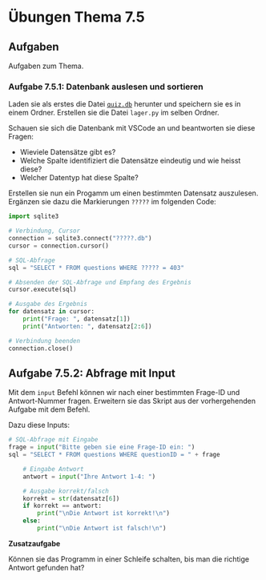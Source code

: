# Übungen Thema 7.5

## Aufgaben

Aufgaben zum Thema.

### Aufgabe 7.5.1: Datenbank auslesen und sortieren

Laden sie als erstes die Datei [`quiz.db`](https://raw.githubusercontent.com/janikvonrotz/python.casa/main/topic-7-5/quiz.db) herunter und speichern sie es in einem Ordner. Erstellen sie die Datei `lager.py` im selben Ordner.

Schauen sie sich die Datenbank mit VSCode an und beantworten sie diese Fragen:
* Wieviele Datensätze gibt es?
* Welche Spalte identifiziert die Datensätze eindeutig und wie heisst diese?
* Welcher Datentyp hat diese Spalte?

Erstellen sie nun ein Progamm um einen bestimmten Datensatz auszulesen. Ergänzen sie dazu die Markierungen `?????` im folgenden Code:

```py
import sqlite3

# Verbindung, Cursor
connection = sqlite3.connect("?????.db")
cursor = connection.cursor()

# SQL-Abfrage
sql = "SELECT * FROM questions WHERE ????? = 403"

# Absenden der SQL-Abfrage und Empfang des Ergebnis
cursor.execute(sql)

# Ausgabe des Ergebnis
for datensatz in cursor:
    print("Frage: ", datensatz[1])
    print("Antworten: ", datensatz[2:6])

# Verbindung beenden
connection.close()
```

## Aufgabe 7.5.2: Abfrage mit Input

Mit dem `input` Befehl können wir nach einer bestimmten Frage-ID und Antwort-Nummer fragen. Erweitern sie das Skript aus der vorhergehenden Aufgabe mit dem Befehl.

Dazu diese Inputs:

```py
# SQL-Abfrage mit Eingabe
frage = input("Bitte geben sie eine Frage-ID ein: ")
sql = "SELECT * FROM questions WHERE questionID = " + frage
```

```py
	# Eingabe Antwort
    antwort = input("Ihre Antwort 1-4: ")
```

```py
    # Ausgabe korrekt/falsch
    korrekt = str(datensatz[6])
    if korrekt == antwort:
        print("\nDie Antwort ist korrekt!\n")
    else:
        print("\nDie Antwort ist falsch!\n")
```

**Zusatzaufgabe**

Können sie das Programm in einer Schleife schalten, bis man die richtige Antwort gefunden hat?